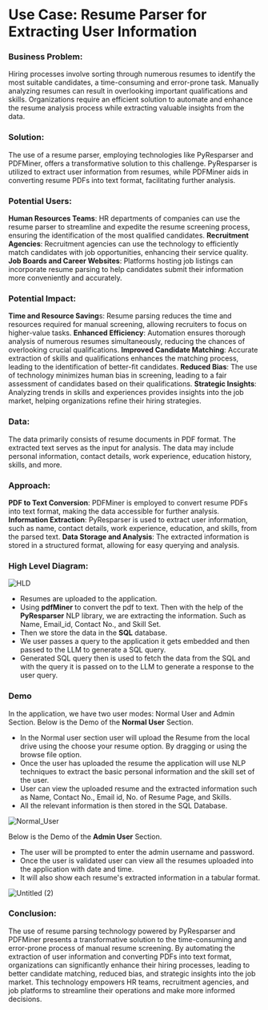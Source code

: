 # **Use Case: Resume Parser for Extracting User Information**

### **Business Problem**:
Hiring processes involve sorting through numerous resumes to identify the most suitable candidates, a time-consuming and error-prone task. Manually analyzing resumes can result in overlooking important qualifications and skills. Organizations require an efficient solution to automate and enhance the resume analysis process while extracting valuable insights from the data.

### **Solution**:
The use of a resume parser, employing technologies like PyResparser and PDFMiner, offers a transformative solution to this challenge. PyResparser is utilized to extract user information from resumes, while PDFMiner aids in converting resume PDFs into text format, facilitating further analysis.

### **Potential Users:**
**Human Resources Teams**: HR departments of companies can use the resume parser to streamline and expedite the resume screening process, ensuring the identification of the most qualified candidates.
**Recruitment Agencies**: Recruitment agencies can use the technology to efficiently match candidates with job opportunities, enhancing their service quality.
**Job Boards and Career Websites**: Platforms hosting job listings can incorporate resume parsing to help candidates submit their information more conveniently and accurately.

### **Potential Impact:**
**Time and Resource Saving**s: Resume parsing reduces the time and resources required for manual screening, allowing recruiters to focus on higher-value tasks.
**Enhanced Efficiency**: Automation ensures thorough analysis of numerous resumes simultaneously, reducing the chances of overlooking crucial qualifications.
**Improved Candidate Matching**: Accurate extraction of skills and qualifications enhances the matching process, leading to the identification of better-fit candidates.
**Reduced Bias**: The use of technology minimizes human bias in screening, leading to a fair assessment of candidates based on their qualifications.
**Strategic Insights**: Analyzing trends in skills and experiences provides insights into the job market, helping organizations refine their hiring strategies.

### **Data:**
The data primarily consists of resume documents in PDF format. The extracted text serves as the input for analysis. The data may include personal information, contact details, work experience, education history, skills, and more.

### **Approach:**
**PDF to Text Conversion**: PDFMiner is employed to convert resume PDFs into text format, making the data accessible for further analysis.
**Information Extraction**: PyResparser is used to extract user information, such as name, contact details, work experience, education, and skills, from the parsed text.
**Data Storage and Analysis**: The extracted information is stored in a structured format, allowing for easy querying and analysis.


### **High Level Diagram:**
![HLD](https://github.com/mohtasham9/Resume-parser-nlp/assets/77109645/1569129a-15ee-4c43-8d3b-735d1cad8c74)

- Resumes are uploaded to the application.
- Using **pdfMiner** to convert the pdf to text. Then with the help of the **PyResparser** NLP library, we are extracting the information. Such as Name, Email_id, Contact No., and Skill Set.
- Then we store the data in the **SQL** database. 
- We user passes a query to the application it gets embedded and then passed to the LLM to generate a SQL query.
- Generated SQL query then is used to fetch the data from the SQL and with the query it is passed on to the LLM to generate a response to the user query. 


### **Demo**
In the application, we have two user modes: Normal User and Admin Section. 
Below is the Demo of the **Normal User** Section. 
- In the Normal user section user will upload the Resume from the local drive using the choose your resume option. By dragging or using the browse file option. 
- Once the user has uploaded the resume the application will use NLP techniques to extract the basic personal information and the skill set of the user.
- User can view the uploaded resume and the extracted information such as Name, Contact No., Email id, No. of Resume Page, and Skills.
- All the relevant information is then stored in the SQL Database.
    
![Normal_User](https://github.com/mohtasham9/Resume-parser-nlp/assets/77109645/12c10150-6141-4563-9b51-27dde4228617)

Below is the Demo of the **Admin User** Section.
- The user will be prompted to enter the admin username and password.
- Once the user is validated user can view all the resumes uploaded into the application with date and time. 
- It will also show each resume's extracted information in a tabular format. 

![Untitled (2)](https://github.com/mohtasham9/Resume-parser-nlp/assets/77109645/f6691321-0643-4818-9ef4-9446b8c3b9ba)

### **Conclusion**:
The use of resume parsing technology powered by PyResparser and PDFMiner presents a transformative solution to the time-consuming and error-prone process of manual resume screening. By automating the extraction of user information and converting PDFs into text format, organizations can significantly enhance their hiring processes, leading to better candidate matching, reduced bias, and strategic insights into the job market. This technology empowers HR teams, recruitment agencies, and job platforms to streamline their operations and make more informed decisions.
